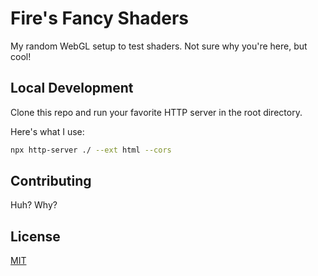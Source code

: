 # Fire's Fancy Shaders

My random WebGL setup to test shaders. Not sure why you're here, but cool!

## Local Development

Clone this repo and run your favorite HTTP server in the root directory.

Here's what I use:

```bash
npx http-server ./ --ext html --cors
```

## Contributing

Huh? Why?

## License

[MIT](https://choosealicense.com/licenses/mit/)
